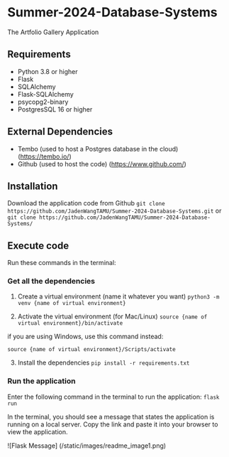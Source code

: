 # Summer-2024-Database-Systems
The Artfolio Gallery Application

## Requirements
- Python 3.8 or higher
- Flask
- SQLAlchemy
- Flask-SQLAlchemy
- psycopg2-binary
- PostgresSQL 16 or higher

## External Dependencies
- Tembo (used to host a Postgres database in the cloud) (https://tembo.io/)
- Github (used to host the code) (https://www.github.com/)

## Installation
Download the application code from Github
`git clone https://github.com/JadenWangTAMU/Summer-2024-Database-Systems.git`
or
`git clone https://github.com/JadenWangTAMU/Summer-2024-Database-Systems/`

## Execute code
Run these commands in the terminal:

### Get all the dependencies
1. Create a virtual environment (name it whatever you want)
`python3 -m venv {name of virtual environment}`

2. Activate the virtual environment (for Mac/Linux)
`source {name of virtual environment}/bin/activate`

if you are using Windows, use this command instead:

`source {name of virtual environment}/Scripts/activate`

3. Install the dependencies
`pip install -r requirements.txt`

### Run the application
Enter the following command in the terminal to run the application:
`flask run`

In the terminal, you should see a message that states the application is running on a local server. Copy the link and paste it into your browser to view the application.

![Flask Message] (/static/images/readme_image1.png)
